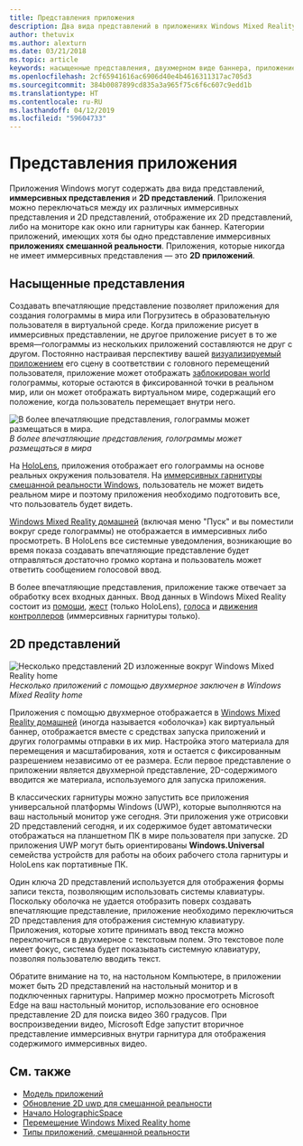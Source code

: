 ```yaml
---
title: Представления приложения
description: Два вида представлений в приложениях Windows Mixed Reality, иммерсивных и 2D представления.
author: thetuvix
ms.author: alexturn
ms.date: 03/21/2018
ms.topic: article
keywords: насыщенные представления, двухмерном виде баннера, приложение
ms.openlocfilehash: 2cf65941616ac6906d40e4b4616311317ac705d3
ms.sourcegitcommit: 384b0087899cd835a3a965f75c6f6c607c9edd1b
ms.translationtype: HT
ms.contentlocale: ru-RU
ms.lasthandoff: 04/12/2019
ms.locfileid: "59604733"
---
```

# <a name="app-views"></a>Представления приложения

Приложения Windows могут содержать два вида представлений, **иммерсивных представления** и **2D представлений**. Приложения можно переключаться между их различных иммерсивных представления и 2D представлений, отображение их 2D представлений, либо на мониторе как окно или гарнитуры как баннер. Категории приложений, имеющих хотя бы одно представление иммерсивных **приложениях смешанной реальности**. Приложения, которые никогда не имеет иммерсивных представления — это **2D приложений**.

## <a name="immersive-views"></a>Насыщенные представления

Создавать впечатляющие представление позволяет приложения для создания голограммы в мира или Погрузитесь в образовательную пользователя в виртуальной среде. Когда приложение рисует в иммерсивных представлении, не другое приложение рисует в то же время&mdash;голограммы из нескольких приложений составляются не друг с другом. Постоянно настраивая перспективу вашей [визуализируемый приложением](rendering.md) его сцену в соответствии с головного перемещений пользователя, приложение может отображать [заблокирован world](coordinate-systems.md) голограммы, которые остаются в фиксированной точки в реальном мир, или он может отображать виртуальном мире, содержащий его положение, когда пользователь перемещает внутри него.

![В более впечатляющие представления, голограммы может размещаться в мира.](images/designoverview.jpg)<br>
*В более впечатляющие представления, голограммы может размещаться в мира*

На [HoloLens](hololens-hardware-details.md), приложения отображает его голограммы на основе реальных окружения пользователя. На [иммерсивных гарнитуры смешанной реальности Windows](immersive-headset-hardware-details.md), пользователь не может видеть реальном мире и поэтому приложения необходимо подготовить все, что пользователь будет видеть.

[Windows Mixed Reality домашней](navigating-the-windows-mixed-reality-home.md) (включая меню "Пуск" и вы поместили вокруг среде голограммы) не отображается в иммерсивных либо просмотреть. В HoloLens все системные уведомления, возникающие во время показа создавать впечатляющие представление будет отправляться достаточно громко кортана и пользователь может ответить сообщением голосовой ввод.

В более впечатляющие представления, приложение также отвечает за обработку всех входных данных. Ввод данных в Windows Mixed Reality состоит из [помощи](gaze.md), [жест](gestures.md) (только HoloLens), [голоса](voice-input.md) и [движения контроллеров](motion-controllers.md) (иммерсивных гарнитуры только).

## <a name="2d-views"></a>2D представлений

![Несколько представлений 2D изложенные вокруг Windows Mixed Reality home](images/teleportation-640px.png)<br>
*Несколько приложений с помощью двухмерное заключен в Windows Mixed Reality home*

Приложения с помощью двухмерное отображается в [Windows Mixed Reality домашней](navigating-the-windows-mixed-reality-home.md) (иногда называется «оболочка») как виртуальный баннер, отображается вместе с средствах запуска приложений и других голограммы отправки в их мир. Настройка этого материала для перемещения и масштабирования, хотя и остается с фиксированным разрешением независимо от ее размера. Если первое представление о приложении является двухмерной представление, 2D-содержимого вводится же материала, используемого для запуска приложения.

В классических гарнитуры можно запустить все приложения универсальной платформы Windows (UWP), которые выполняются на ваш настольный монитор уже сегодня. Эти приложения уже отрисовки 2D представлений сегодня, и их содержимое будет автоматически отображаться на планшетном ПК в мире пользователя при запуске. 2D приложения UWP могут быть ориентированы **Windows.Universal** семейства устройств для работы на обоих рабочего стола гарнитуры и HoloLens как портативные ПК.

Один ключа 2D представлений используется для отображения формы записи текста, позволяющим использовать системы клавиатуры. Поскольку оболочка не удается отобразить поверх создавать впечатляющие представление, приложение необходимо переключиться 2D представления для отображения системную клавиатуру. Приложения, которые хотите принимать ввод текста можно переключиться в двухмерное с текстовым полем. Это текстовое поле имеет фокус, система будет показывать системную клавиатуру, позволяя пользователю вводить текст.

Обратите внимание на то, на настольном Компьютере, в приложении может быть 2D представлений на настольный монитор и в подключенных гарнитуры. Например можно просмотреть Microsoft Edge на ваш настольный монитор, использование его основное представление 2D для поиска видео 360 градусов. При воспроизведении видео, Microsoft Edge запустит вторичное представление иммерсивных внутри гарнитура для отображения содержимого иммерсивных видео.

## <a name="see-also"></a>См. также

* [Модель приложений](app-model.md)
* [Обновление 2D uwp для смешанной реальности](building-2d-apps.md)
* [Начало HolographicSpace](getting-a-holographicspace.md)
* [Перемещение Windows Mixed Reality home](navigating-the-windows-mixed-reality-home.md)
* [Типы приложений, смешанной реальности](types-of-mixed-reality-apps.md)
